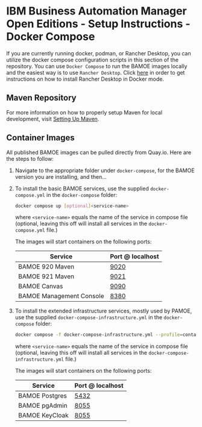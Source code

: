 # IBM Business Automation Manager Open Editions - Setup Instructions - Docker Compose
If you are currently running docker, podman, or Rancher Desktop, you can utilize the docker compose configuration scripts in this section of the repository.  You can use `Docker Compose` to run the BAMOE images locally and the easiest way is to use `Rancher Desktop`.  Click [here](https://docs.rancherdesktop.io/getting-started/installation/) in order to get instructions on how to install Rancher Desktop in Docker mode.  

## Maven Repository
For more information on how to properly setup Maven for local development, visit [Setting Up Maven](../maven/README.md).

## Container Images
All published BAMOE images can be pulled directly from Quay.io.  Here are the steps to follow:

1.  Navigate to the appropriate folder under `docker-compose`, for the BAMOE version you are installing, and then...
2.  To install the basic BAMOE services, use the supplied `docker-compose.yml` in the `docker-compose` folder:

    ```bash
    docker compose up [optional]<service-name>
    ```

    where `<service-name>` equals the name of the service in compose file (optional, leaving this off will install all services in the `docker-compose.yml` file.)

    The images will start containers on the following ports:

    | Service                  | Port @ localhost              |
    | ------------------------ | ----------------------------- |
    | BAMOE 920 Maven          | [9020](http://localhost:9020) |
    | BAMOE 921 Maven          | [9021](http://localhost:9021) |
    | BAMOE Canvas             | [9090](http://localhost:9090) |
    | BAMOE Management Console | [8380](http://localhost:8380) |

2.  To install the extended infrastructure services, mostly used by PAMOE, use the supplied `docker-compose-infrastructure.yml` in the `docker-compose` folder:

    ```bash
    docker compose -f docker-compose-infrastructure.yml --profile=container up [optional]<service-name>
    ```

    where `<service-name>` equals the name of the service in compose file (optional, leaving this off will install all services in the `docker-compose-infrastructure.yml` file.)

    The images will start containers on the following ports:
    
    | Service                   | Port @ localhost              |
    | ------------------------- | ----------------------------- |
    | BAMOE Postgres            | [5432](http://localhost:5432) |
    | BAMOE pgAdmin             | [8055](http://localhost:8055) |
    | BAMOE KeyCloak            | [8055](http://localhost:8180) |








